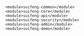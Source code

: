         <module>suifeng-common</module>
        <module>suifeng-core</module>
        <module>suifeng-api</module>
        <module>suifeng-security</module>
        <module>suifeng-admin</module>
        <module>suifeng-demo</module>